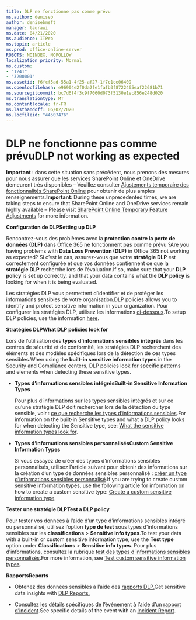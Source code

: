 ```yaml
---
title: DLP ne fonctionne pas comme prévu
ms.author: deniseb
author: denisebmsft
manager: laurawi
ms.date: 04/21/2020
ms.audience: ITPro
ms.topic: article
ms.prod: office-online-server
ROBOTS: NOINDEX, NOFOLLOW
localization_priority: Normal
ms.custom:
- "1241"
- "3200001"
ms.assetid: f6fcf5ad-55a1-4f25-af27-1f7c1ce06409
ms.openlocfilehash: e96904e2f0da2fe1fafb3f8722465eaf22681b71
ms.sourcegitcommit: bc7d6f4f3c9f7060d073f5130e1ec856e248d020
ms.translationtype: MT
ms.contentlocale: fr-FR
ms.lasthandoff: 06/02/2020
ms.locfileid: "44507476"
---
```

# <a name="dlp-not-working-as-expected"></a><span data-ttu-id="c33c9-102">DLP ne fonctionne pas comme prévu</span><span class="sxs-lookup"><span data-stu-id="c33c9-102">DLP not working as expected</span></span>

<span data-ttu-id="c33c9-103">**Important** : dans cette situation sans précédent, nous prenons des mesures pour nous assurer que les services SharePoint Online et OneDrive demeurent très disponibles – Veuillez consulter [Ajustements temporaire des fonctionnalités SharePoint Online](https://aka.ms/ODSPAdjustments) pour obtenir de plus amples renseignements.</span><span class="sxs-lookup"><span data-stu-id="c33c9-103">**Important**: During these unprecedented times, we are taking steps to ensure that SharePoint Online and OneDrive services remain highly available – Please visit [SharePoint Online Temporary Feature Adjustments](https://aka.ms/ODSPAdjustments) for more information.</span></span>

 <span data-ttu-id="c33c9-104">**Configuration de DLP**</span><span class="sxs-lookup"><span data-stu-id="c33c9-104">**Setting up DLP**</span></span>

<span data-ttu-id="c33c9-105">Rencontrez-vous des problèmes avec la **protection contre la perte de données (DLP)** dans Office 365 ne fonctionnent pas comme prévu ?</span><span class="sxs-lookup"><span data-stu-id="c33c9-105">Are you having problems with **Data Loss Prevention (DLP)** in Office 365 not working as expected?</span></span> <span data-ttu-id="c33c9-106">Si c’est le cas, assurez-vous que votre **stratégie DLP** est correctement configurée et que vos données contiennent ce que la **stratégie DLP** recherche lors de l’évaluation.</span><span class="sxs-lookup"><span data-stu-id="c33c9-106">If so, make sure that your **DLP policy** is set up correctly, and that your data contains what the **DLP policy** is looking for when it is being evaluated.</span></span>
  
<span data-ttu-id="c33c9-107">Les stratégies DLP vous permettent d’identifier et de protéger les informations sensibles de votre organisation.</span><span class="sxs-lookup"><span data-stu-id="c33c9-107">DLP policies allows you to identify and protect sensitive information in your organization.</span></span> <span data-ttu-id="c33c9-108">Pour configurer les stratégies DLP, utilisez les informations [ci-dessous](https://docs.microsoft.com/office365/securitycompliance/prevent-data-loss#set-up-dlp).</span><span class="sxs-lookup"><span data-stu-id="c33c9-108">To setup DLP policies, use the information [here](https://docs.microsoft.com/office365/securitycompliance/prevent-data-loss#set-up-dlp).</span></span>
  
 <span data-ttu-id="c33c9-109">**Stratégies DLP**</span><span class="sxs-lookup"><span data-stu-id="c33c9-109">**What DLP policies look for**</span></span>
  
<span data-ttu-id="c33c9-110">Lors de l’utilisation des **types d’informations sensibles intégrés** dans les centres de sécurité et de conformité, les stratégies DLP recherchent des éléments et des modèles spécifiques lors de la détection de ces types sensibles.</span><span class="sxs-lookup"><span data-stu-id="c33c9-110">When using the **built-in sensitive information types** in the Security and Compliance centers, DLP policies look for specific patterns and elements when detecting these sensitive types.</span></span>
  
- <span data-ttu-id="c33c9-111">**Types d’informations sensibles intégrés**</span><span class="sxs-lookup"><span data-stu-id="c33c9-111">**Built-in Sensitive Information Types**</span></span>

    <span data-ttu-id="c33c9-112">Pour plus d’informations sur les types sensibles intégrés et sur ce qu’une stratégie DLP doit rechercher lors de la détection du type sensible, voir : [ce que recherche les types d’informations sensibles](https://docs.microsoft.com/microsoft-365/compliance/sensitive-information-type-entity-definitions).</span><span class="sxs-lookup"><span data-stu-id="c33c9-112">For information on the built-in Sensitive types and what a DLP policy looks for when detecting the Sensitive type, see: [What the sensitive information types look for](https://docs.microsoft.com/microsoft-365/compliance/sensitive-information-type-entity-definitions).</span></span>

- <span data-ttu-id="c33c9-113">**Types d’informations sensibles personnalisés**</span><span class="sxs-lookup"><span data-stu-id="c33c9-113">**Custom Sensitive Information Types**</span></span>

    <span data-ttu-id="c33c9-114">Si vous essayez de créer des types d’informations sensibles personnalisés, utilisez l’article suivant pour obtenir des informations sur la création d’un type de données sensibles personnalisé : [créer un type d’informations sensibles personnalisé](https://docs.microsoft.com/microsoft-365/compliance/create-a-custom-sensitive-information-type).</span><span class="sxs-lookup"><span data-stu-id="c33c9-114">If you are trying to create custom sensitive information types, use the following article for information on how to create a custom sensitive type: [Create a custom sensitive information type](https://docs.microsoft.com/microsoft-365/compliance/create-a-custom-sensitive-information-type).</span></span>

<span data-ttu-id="c33c9-115">**Tester une stratégie DLP**</span><span class="sxs-lookup"><span data-stu-id="c33c9-115">**Test a DLP policy**</span></span>

<span data-ttu-id="c33c9-116">Pour tester vos données à l’aide d’un type d’informations sensibles intégré ou personnalisé, utilisez l’option **type de test** sous types d’informations sensibles sur les **classifications**  >  **Sensitive info types**.</span><span class="sxs-lookup"><span data-stu-id="c33c9-116">To test your data with a built-in or custom sensitive information type, use the **Test type** option under **Classifications** > **Sensitive info types**.</span></span> <span data-ttu-id="c33c9-117">Pour plus d’informations, consultez la rubrique [test des types d’informations sensibles personnalisés](https://docs.microsoft.com/microsoft-365/compliance/create-a-custom-sensitive-information-type#create-custom-sensitive-information-types-in-the-security--compliance-center).</span><span class="sxs-lookup"><span data-stu-id="c33c9-117">For more information, see [Test custom sensitive information types](https://docs.microsoft.com/microsoft-365/compliance/create-a-custom-sensitive-information-type#create-custom-sensitive-information-types-in-the-security--compliance-center).</span></span>

 <span data-ttu-id="c33c9-118">**Rapports**</span><span class="sxs-lookup"><span data-stu-id="c33c9-118">**Reports**</span></span>
  
- <span data-ttu-id="c33c9-119">Obtenez des données sensibles à l’aide des [rapports DLP.](https://docs.microsoft.com/microsoft-365/compliance/data-loss-prevention-policies#dlp-reports)</span><span class="sxs-lookup"><span data-stu-id="c33c9-119">Get sensitive data insights with [DLP Reports.](https://docs.microsoft.com/microsoft-365/compliance/data-loss-prevention-policies#dlp-reports)</span></span>

- <span data-ttu-id="c33c9-120">Consultez les détails spécifiques de l’événement à l’aide d’un [rapport d’incident](https://docs.microsoft.com/microsoft-365/compliance/data-loss-prevention-policies#incident-reports).</span><span class="sxs-lookup"><span data-stu-id="c33c9-120">See specific details of the event with an [Incident Report](https://docs.microsoft.com/microsoft-365/compliance/data-loss-prevention-policies#incident-reports).</span></span>
